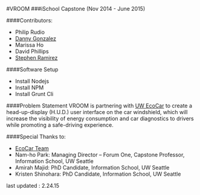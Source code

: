 #VROOM
###iSchool Capstone
(Nov 2014 - June 2015)

####Contributors:
* Philip Rudio 
* [Danny Gonzalez](http://www.linkedin.com/in/jdannygonzalez/)
* Marissa Ho
* David Phillips
* [Stephen Ramirez](http://ramirs.github.io)

####Software Setup
* Install Nodejs
* Install NPM
* Install Grunt Cli


####Problem Statement
VROOM is partnering with [UW EcoCar](http://uwecocar.com/) to create a head-up-display (H.U.D.) user interface on the car windshield, which will increase the visibility of energy consumption and car diagnostics to drivers while promoting a safe-driving experience. 


####Special Thanks to:
* [EcoCar Team](http://uwecocar.com)
* Nam-ho Park: Managing Director – Forum One, Capstone Professor, Information School, UW Seattle
* Amirah Majid: PhD Candidate, Information School, UW Seattle
* Kristen Shinohara: PhD Candidate, Information School, UW Seattle


last updated : 2.24.15
